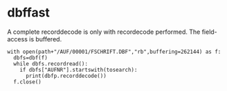 # dbffast

A complete recorddecode is only with recordecode performed.
The field-access is buffered.
```
with open(path+"/AUF/00001/FSCHRIFT.DBF","rb",buffering=262144) as f:
  dbfs=dbf(f)
  while dbfs.recordread():
    if dbfs["AUFNR"].startswith(tosearch):
      print(dbfp.recorddecode())
  f.close()
```
